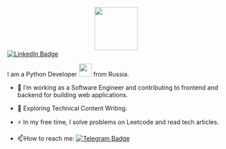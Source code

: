 <div id="header" align="center">
  <img src="https://i.giphy.com/media/v1.Y2lkPTc5MGI3NjExaW5uNzJ6OHVoOTd0eDZnd3J6YzI5cHRnbTBpazU0c2l6bGwwcnR6aSZlcD12MV9pbnRlcm5hbF9naWZfYnlfaWQmY3Q9Zw/coxQHKASG60HrHtvkt/giphy.gif" width="100"/>
</div>

<div id="badges">
  <a href="https://www.linkedin.com/in/mandreykin/">
    <img src="https://img.shields.io/badge/LinkedIn-blue?style=for-the-badge&logo=linkedin&logoColor=white" alt="LinkedIn Badge"/>
  </a>
</div>
<img src="https://komarev.com/ghpvc/?username=Danila-19&style=flat-square&color=blue" alt=""/>

I am a Python Developer <img src="https://media.giphy.com/media/WUlplcMpOCEmTGBtBW/giphy.gif" width="30"> from Russia.
- :telescope: I’m working as a Software Engineer and contributing to frontend and backend for building web applications.

- :seedling: Exploring Technical Content Writing.

- :zap: In my free time, I solve problems on Leetcode and read tech articles.

- :mailbox:How to reach me: [![Telegram Badge](https://img.shields.io/badge/-mandreykin-blue?style=flat&logo=Telegram&logoColor=white)]([your-tg-url](https://t.me/mandreykin))
